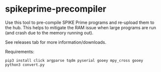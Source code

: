 # spikeprime-precompiler

Use this tool to pre-compile SPIKE Prime programs and re-upload them to the hub. This helps to mitigate the RAM issue when large programs are run (and crash due to the memory running out).

See releases tab for more information/downloads.

Requirements:
```
pip3 install click argparse tqdm pyserial gooey mpy_cross gooey
python3 convert.py
```

